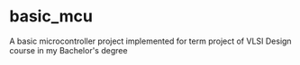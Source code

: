 # basic_mcu
A basic microcontroller project implemented for term project of VLSI Design course in my Bachelor's degree
